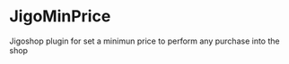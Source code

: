 JigoMinPrice
============

Jigoshop plugin for set a minimun price to perform any purchase into the shop